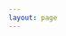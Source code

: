 ```yaml
---
layout: page
---
```


<deckMap />

<script setup>
    import deckMap from '@/components/DeckMap2.vue'
</script>
